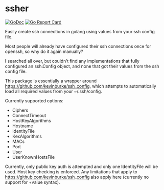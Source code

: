# ssher
[![GoDoc](https://godoc.org/github.com/alexhunt7/ssher?status.svg)](https://godoc.org/github.com/alexhunt7/ssher)
[![Go Report Card](https://goreportcard.com/badge/github.com/alexhunt7/ssher)](https://goreportcard.com/report/github.com/alexhunt7/ssher)

Easily create ssh connections in golang using values from your ssh config file.

Most people will already have configured their ssh connections once for openssh, so why do it again manually?

I searched all over, but couldn't find any implementations that fully configured an ssh.Config object,
and none that got their values from the ssh config file.

This package is essentially a wrapper around https://github.com/kevinburke/ssh_config,
which attempts to automatically load all required values from your ~/.ssh/config.


Currently supported options:
* Ciphers
* ConnectTimeout
* HostKeyAlgorithms
* Hostname
* IdentityFile
* KexAlgorithms
* MACs
* Port
* User
* UserKnownHostsFile


Currently, only public key auth is attempted and only one IdentityFile will be used.
Host key checking is enforced.
Any limitations that apply to https://github.com/kevinburke/ssh_config also apply here (currently no support for +value syntax).
